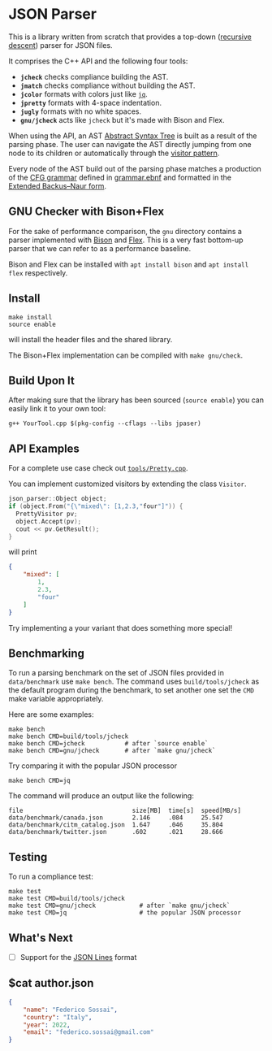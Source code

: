 # JSON Parser

This is a library written from scratch that provides a top-down ([recursive descent](https://en.wikipedia.org/wiki/Recursive_descent_parser)) parser for JSON files.

It comprises the C++ API and the following four tools:
- **`jcheck`** checks compliance building the AST.
- **`jmatch`** checks compliance without building the AST.
- **`jcolor`** formats with colors just like [`jq`](https://github.com/jqlang/jq).
- **`jpretty`** formats with 4-space indentation.
- **`jugly`** formats with no white spaces.
- **`gnu/jcheck`** acts like `jcheck` but it's made with Bison and Flex.

When using the API, an AST [Abstract Syntax Tree](https://en.wikipedia.org/wiki/Abstract_syntax_tree) is built as a result of the parsing phase.
The user can navigate the AST directly jumping from one node to its children or
automatically through the [visitor pattern](https://en.wikipedia.org/wiki/Visitor_pattern).

Every node of the AST build out of the parsing phase matches a production of the [CFG grammar](https://en.wikipedia.org/wiki/Context-free_grammar) defined in [grammar.ebnf](grammar.ebnf) 
and formatted in the [Extended Backus–Naur form](https://en.wikipedia.org/wiki/Extended_Backus%E2%80%93Naur_form).


## GNU Checker with Bison+Flex

For the sake of performance comparison, the `gnu` directory contains a parser implemented
with [Bison](https://www.gnu.org/software/bison/) and [Flex](https://github.com/westes/flex).
This is a very fast bottom-up parser that we can refer to as a performance baseline.

Bison and Flex can be installed with `apt install bison` and `apt install flex` respectively.

## Install

```
make install
source enable
```
will install the header files and the shared library.

The Bison+Flex implementation can be compiled with `make gnu/check`.

## Build Upon It

After making sure that the library has been sourced (`source enable`)
you can easily link it to your own tool:

```
g++ YourTool.cpp $(pkg-config --cflags --libs jpaser)
```

## API Examples

For a complete use case check out [`tools/Pretty.cpp`](tools/Pretty.cpp).

You can implement customized visitors by extending the class `Visitor`.

```c++
json_parser::Object object;
if (object.From("{\"mixed\": [1,2.3,"four"]")) {
  PrettyVisitor pv;
  object.Accept(pv);
  cout << pv.GetResult();
}
```
will print
```json
{
    "mixed": [
        1,
        2.3,
        "four"
    ]
}
```

Try implementing a your variant that does something more special!

## Benchmarking

To run a parsing benchmark on the set of JSON files provided in `data/benchmark` use `make bench`.
The command uses `build/tools/jcheck` as the default program during the benchmark,
to set another one set the `CMD` make variable appropriately.

Here are some examples:
```
make bench
make bench CMD=build/tools/jcheck
make bench CMD=jcheck           # after `source enable`
make bench CMD=gnu/jcheck       # after `make gnu/jcheck`
```
Try comparing it with the popular JSON processor
```
make bench CMD=jq
```

The command will produce an output like the following:
```
file                              size[MB]  time[s]  speed[MB/s]
data/benchmark/canada.json        2.146     .084     25.547
data/benchmark/citm_catalog.json  1.647     .046     35.804
data/benchmark/twitter.json       .602      .021     28.666
```

## Testing

To run a compliance test:
```
make test
make test CMD=build/tools/jcheck
make test CMD=gnu/jcheck            # after `make gnu/jcheck`
make test CMD=jq                    # the popular JSON processor
```

## What's Next

- [ ] Support for the [JSON Lines](https://jsonlines.org/) format

## $cat author.json

```json
{
    "name": "Federico Sossai",
    "country": "Italy",
    "year": 2022,
    "email": "federico.sossai@gmail.com"
}
```

